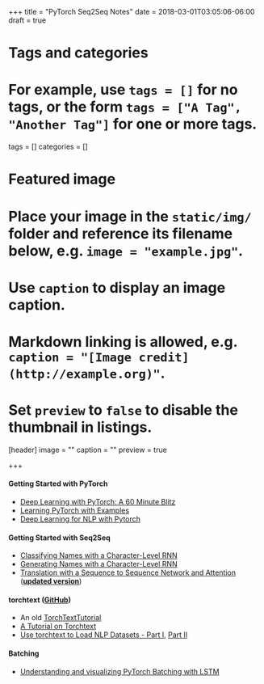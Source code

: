 +++
title = "PyTorch Seq2Seq Notes"
date = 2018-03-01T03:05:06-06:00
draft = true

# Tags and categories
# For example, use `tags = []` for no tags, or the form `tags = ["A Tag", "Another Tag"]` for one or more tags.
tags = []
categories = []

# Featured image
# Place your image in the `static/img/` folder and reference its filename below, e.g. `image = "example.jpg"`.
# Use `caption` to display an image caption.
#   Markdown linking is allowed, e.g. `caption = "[Image credit](http://example.org)"`.
# Set `preview` to `false` to disable the thumbnail in listings.
[header]
image = ""
caption = ""
preview = true

+++

#### Getting Started with PyTorch

* [Deep Learning with PyTorch: A 60 Minute Blitz](http://pytorch.org/tutorials/beginner/deep_learning_60min_blitz.html)
* [Learning PyTorch with Examples](http://pytorch.org/tutorials/beginner/pytorch_with_examples.html)
* [Deep Learning for NLP with Pytorch](http://pytorch.org/tutorials/beginner/deep_learning_nlp_tutorial.html)

#### Getting Started with Seq2Seq

* [Classifying Names with a Character-Level RNN](http://pytorch.org/tutorials/intermediate/char_rnn_classification_tutorial.html)
* [Generating Names with a Character-Level RNN](http://pytorch.org/tutorials/intermediate/char_rnn_generation_tutorial.htSeq2Seq)
* [Translation with a Sequence to Sequence Network and Attention](http://pytorch.org/tutorials/intermediate/seq2seq_translation_tutorial.html) ([**updated version**](https://github.com/spro/practical-pytorch/tree/master/seq2seq-translation))

#### torchtext ([GitHub](https://github.com/pytorch/text))

* An old [TorchTextTutorial](https://github.com/mjc92/TorchTextTutorial)
* [A Tutorial on Torchtext](http://anie.me/On-Torchtext/)
* [Use torchtext to Load NLP Datasets - Part I](https://towardsdatascience.com/use-torchtext-to-load-nlp-datasets-part-i-5da6f1c89d84), [Part II](https://towardsdatascience.com/use-torchtext-to-load-nlp-datasets-part-ii-f146c8b9a496)

#### Batching

* [Understanding and visualizing PyTorch Batching with LSTM](https://github.com/ngarneau/understanding-pytorch-batching-lstm)

